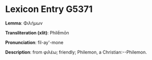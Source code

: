 # Lexicon Entry G5371

**Lemma**: Φιλήμων

**Transliteration (xlit)**: Philḗmōn

**Pronunciation**: fil-ay'-mone

**Description**:
from φιλέω; friendly; Philemon, a Christian:--Philemon.
